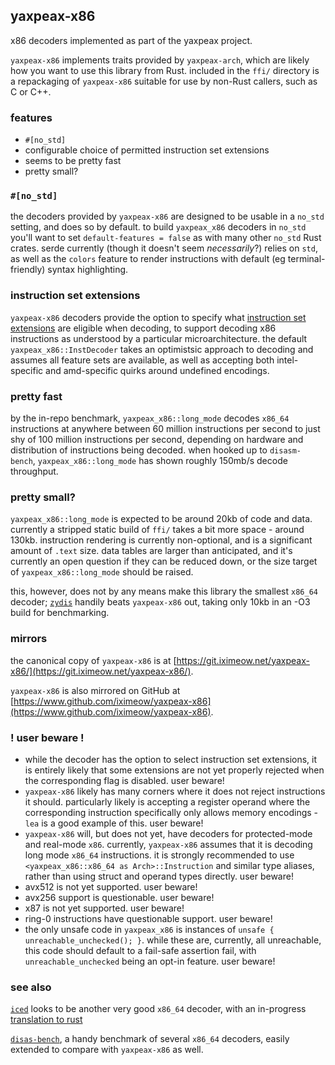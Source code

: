 ## yaxpeax-x86

x86 decoders implemented as part of the yaxpeax project.

`yaxpeax-x86` implements traits provided by `yaxpeax-arch`, which are likely how you want to use this library from Rust. included in the `ffi/` directory is a repackaging of `yaxpeax-x86` suitable for use by non-Rust callers, such as C or C++.

### features

* `#[no_std]`
* configurable choice of permitted instruction set extensions
* seems to be pretty fast
* pretty small?

### `#[no_std]`
the decoders provided by `yaxpeax-x86` are designed to be usable in a `no_std` setting, and does so by default. to build `yaxpeax_x86` decoders in `no_std` you'll want to set `default-features = false` as with many other `no_std` Rust crates. serde currently (though it doesn't seem _necessarily_?) relies on `std`, as well as the `colors` feature to render instructions with default (eg terminal-friendly) syntax highlighting.

### instruction set extensions
`yaxpeax-x86` decoders provide the option to specify what [instruction set extensions](http://git.iximeow.net/yaxpeax-x86/tree/src/long_mode/mod.rs#n1297) are eligible when decoding, to support decoding x86 instructions as understood by a particular microarchitecture. the default `yaxpeax_x86::InstDecoder` takes an optimistsic approach to decoding and assumes all feature sets are available, as well as accepting both intel-specific and amd-specific quirks around undefined encodings.

### pretty fast
by the in-repo benchmark, `yaxpeax_x86::long_mode` decodes `x86_64` instructions at anywhere between 60 million instructions per second to just shy of 100 million instructions per second, depending on hardware and distribution of instructions being decoded. when hooked up to `disasm-bench`, `yaxpeax_x86::long_mode` has shown roughly 150mb/s decode throughput.

### pretty small?
`yaxpeax_x86::long_mode` is expected to be around 20kb of code and data. currently a stripped static build of `ffi/` takes a bit more space - around 130kb. instruction rendering is currently non-optional, and is a significant amount of `.text` size. data tables are larger than anticipated, and it's currently an open question if they can be reduced down, or the size target of `yaxpeax_x86::long_mode` should be raised.

this, however, does not by any means make this library the smallest `x86_64` decoder; [`zydis`](https://github.com/zyantific/zydis) handily beats `yaxpeax-x86` out, taking only 10kb in an -O3 build for benchmarking.

### mirrors

the canonical copy of `yaxpeax-x86` is at [https://git.iximeow.net/yaxpeax-x86/](https://git.iximeow.net/yaxpeax-x86/).

`yaxpeax-x86` is also mirrored on GitHub at [https://www.github.com/iximeow/yaxpeax-x86](https://www.github.com/iximeow/yaxpeax-x86).

### ! user beware !
* while the decoder has the option to select instruction set extensions, it is entirely likely that some extensions are not yet properly rejected when the corresponding flag is disabled. user beware!
* `yaxpeax-x86` likely has many corners where it does not reject instructions it should. particularly likely is accepting a register operand where the corresponding instruction specifically only allows memory encodings - `lea` is a good example of this. user beware!
* `yaxpeax-x86` will, but does not yet, have decoders for protected-mode and real-mode `x86`. currently, `yaxpeax-x86` assumes that it is decoding long mode `x86_64` instructions. it is strongly recommended to use `<yaxpeax_x86::x86_64 as Arch>::Instruction` and similar type aliases, rather than using struct and operand types directly. user beware!
* avx512 is not yet supported. user beware!
* avx256 support is questionable. user beware!
* x87 is not yet supported. user beware!
* ring-0 instructions have questionable support. user beware!
* the only unsafe code in `yaxpeax_x86` is instances of `unsafe { unreachable_unchecked(); }`. while these are, currently, all unreachable, this code should default to a fail-safe assertion fail, with `unreachable_unchecked` being an opt-in feature. user beware!

### see also

[`iced`](https://github.com/0xd4d/iced) looks to be another very good `x86_64` decoder, with an in-progress [translation to rust](https://github.com/0xd4d/iced/tree/rust)

[`disas-bench`](https://github.com/athre0z/disas-bench), a handy benchmark of several `x86_64` decoders, easily extended to compare with `yaxpeax-x86` as well.
